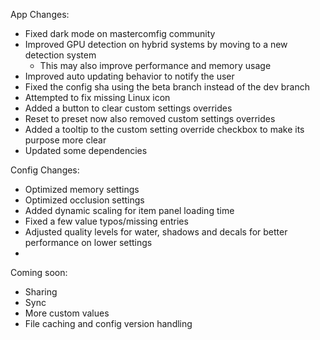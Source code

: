 App Changes:

* Fixed dark mode on mastercomfig community
* Improved GPU detection on hybrid systems by moving to a new detection system
  * This may also improve performance and memory usage
* Improved auto updating behavior to notify the user
* Fixed the config sha using the beta branch instead of the dev branch
* Attempted to fix missing Linux icon
* Added a button to clear custom settings overrides
* Reset to preset now also removed custom settings overrides
* Added a tooltip to the custom setting override checkbox to make its purpose more clear
* Updated some dependencies


Config Changes:
* Optimized memory settings
* Optimized occlusion settings
* Added dynamic scaling for item panel loading time
* Fixed a few value typos/missing entries
* Adjusted quality levels for water, shadows and decals for better performance on lower settings
* 


Coming soon:

* Sharing
* Sync
* More custom values
* File caching and config version handling
